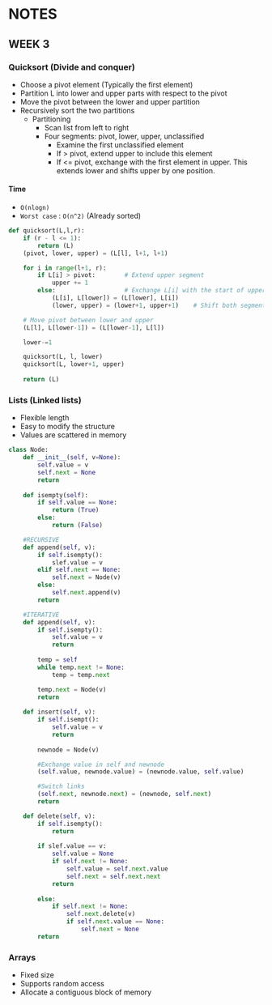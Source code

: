 # NOTES

## WEEK 3
### Quicksort (Divide and conquer)
* Choose a pivot element (Typically the first element)
* Partition L into lower and upper parts with respect to the pivot
* Move the pivot between the lower and upper partition
* Recursively sort the two partitions
    * Partitioning
        * Scan list from left to right
        * Four segments: pivot, lower, upper, unclassified
            * Examine the first unclassified element
            * If > pivot, extend upper to include this element
            * If <= pivot, exchange with the first element in upper. This extends lower and shifts upper by one position.
#### Time
* `O(nlogn)`
* `Worst case` : `O(n^2)`  (Already sorted)

```python
def quicksort(L,l,r):
    if (r - l <= 1):
        return (L)
    (pivot, lower, upper) = (L[l], l+1, l+1)

    for i in range(l+1, r):
        if L[i] > pivot:        # Extend upper segment
            upper += 1
        else:                   # Exchange L[i] with the start of upper segment
            (L[i], L[lower]) = (L[lower], L[i])
            (lower, upper) = (lower+1, upper+1)    # Shift both segments

    # Move pivot between lower and upper
    (L[l], L[lower-1]) = (L[lower-1], L[l])

    lower-=1

    quicksort(L, l, lower)
    quicksort(L, lower+1, upper)
    
    return (L)
```

### Lists (Linked lists)
* Flexible length
* Easy to modify the structure
* Values are scattered in memory
```python
class Node:
    def __init__(self, v=None):
        self.value = v
        self.next = None
        return
    
    def isempty(self):
        if self.value == None:
            return (True)
        else:
            return (False)

    #RECURSIVE
    def append(self, v):
        if self.isempty():
            slef.value = v
        elif self.next == None:
            self.next = Node(v)
        else:
            self.next.append(v)
        return

    #ITERATIVE
    def append(self, v):
        if self.isempty():
            self.value = v
            return 
        
        temp = self
        while temp.next != None:
            temp = temp.next

        temp.next = Node(v)
        return
    
    def insert(self, v):
        if self.isempt():
            self.value = v
            return
        
        newnode = Node(v)

        #Exchange value in self and newnode
        (self.value, newnode.value) = (newnode.value, self.value)

        #Switch links
        (self.next, newnode.next) = (newnode, self.next)
        return

    def delete(self, v):
        if self.isempty():
            return
        
        if slef.value == v:
            self.value = None
            if self.next != None:
                self.value = self.next.value
                self.next = self.next.next
            return
        
        else:
            if self.next != None:
                self.next.delete(v)
                if self.next.value == None:
                    self.next = None
        return
```

### Arrays
* Fixed size
* Supports random access
* Allocate a contiguous block of memory
